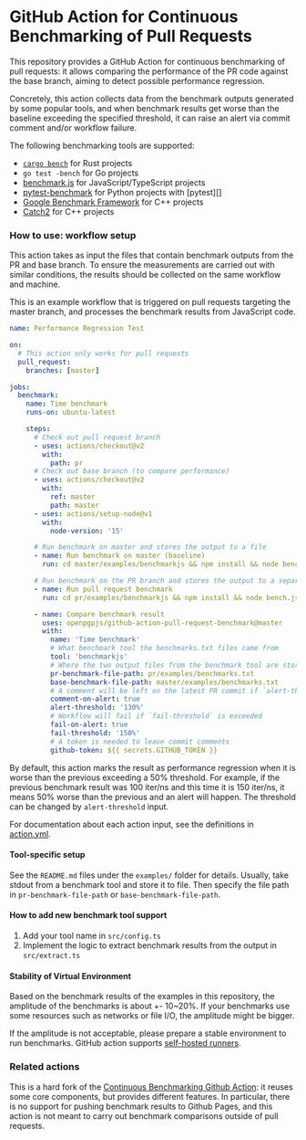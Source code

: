 GitHub Action for Continuous Benchmarking of Pull Requests
=========================================

This repository provides a GitHub Action for continuous benchmarking of pull requests: it allows comparing the performance of the PR code against the base branch, aiming to detect possible performance regression. 

Concretely, this action collects data from the benchmark outputs generated by some popular tools, and when benchmark results get worse than the baseline exceeding the specified threshold, it can raise an alert via commit comment and/or workflow failure.

The following benchmarking tools are supported:

- [`cargo bench`][cargo-bench] for Rust projects
- `go test -bench` for Go projects
- [benchmark.js][benchmarkjs] for JavaScript/TypeScript projects
- [pytest-benchmark][] for Python projects with [pytest][]
- [Google Benchmark Framework][google-benchmark] for C++ projects
- [Catch2][catch2] for C++ projects

### How to use: workflow setup

This action takes as input the files that contain benchmark outputs from the PR and base branch.
To ensure the measurements are carried out with similar conditions, the results should be collected on the same workflow and machine.

This is an example workflow that is triggered on pull requests targeting the master branch, and processes the benchmark results from JavaScript code. 

```yaml
name: Performance Regression Test

on:
  # This action only works for pull requests
  pull_request:
    branches: [master]

jobs:
  benchmark:
    name: Time benchmark
    runs-on: ubuntu-latest

    steps:
      # Check out pull request branch
      - uses: actions/checkout@v2
        with:
          path: pr
      # Check out base branch (to compare performance)
      - uses: actions/checkout@v2
        with:
          ref: master
          path: master
      - uses: actions/setup-node@v1
        with:
          node-version: '15'

      # Run benchmark on master and stores the output to a file
      - name: Run benchmark on master (baseline)
        run: cd master/examples/benchmarkjs && npm install && node bench.js | tee benchmarks.txt

      # Run benchmark on the PR branch and stores the output to a separate file (must use the same tool as above)
      - name: Run pull request benchmark
        run: cd pr/examples/benchmarkjs && npm install && node bench.js | tee benchmarks.txt

      - name: Compare benchmark result
        uses: openpgpjs/github-action-pull-request-benchmark@master
        with:
          name: 'Time benchmark'
          # What benchmark tool the benchmarks.txt files came from
          tool: 'benchmarkjs'
          # Where the two output files from the benchmark tool are stored
          pr-benchmark-file-path: pr/examples/benchmarks.txt
          base-benchmark-file-path: master/examples/benchmarks.txt
          # A comment will be left on the latest PR commit if `alert-threshold` is exceeded 
          comment-on-alert: true
          alert-threshold: '130%'
          # Workflow will fail if `fail-threshold` is exceeded
          fail-on-alert: true
          fail-threshold: '150%'
          # A token is needed to leave commit comments
          github-token: ${{ secrets.GITHUB_TOKEN }}
```

By default, this action marks the result as performance regression when it is worse than the previous
exceeding a 50% threshold. For example, if the previous benchmark result was 100 iter/ns and this time
it is 150 iter/ns, it means 50% worse than the previous and an alert will happen. The threshold can
be changed by `alert-threshold` input.

For documentation about each action input, see the definitions in [action.yml](./action.yml).

#### Tool-specific setup

See the `README.md` files under the `examples/` folder for details. Usually, take stdout from a benchmark tool
and store it to file. Then specify the file path in `pr-benchmark-file-path` or `base-benchmark-file-path`.

#### How to add new benchmark tool support

1. Add your tool name in `src/config.ts`
2. Implement the logic to extract benchmark results from the output in `src/extract.ts`


#### Stability of Virtual Environment

Based on the benchmark results of the examples in this repository, the amplitude of the benchmarks
is about +- 10~20%. If your benchmarks use some resources such as networks or file I/O, the amplitude
might be bigger.

If the amplitude is not acceptable, please prepare a stable environment to run benchmarks.
GitHub action supports [self-hosted runners](https://help.github.com/en/actions/automating-your-workflow-with-github-actions/about-self-hosted-runners).


### Related actions

This is a hard fork of the [Continuous Benchmarking Github Action](https://github.com/rhysd/github-action-benchmark): it reuses some core components, but provides different features. In particular, there is no support for pushing benchmark results to Github Pages, and this action is not meant to carry out benchmark comparisons outside of pull requests.


[cargo-bench]: https://doc.rust-lang.org/cargo/commands/cargo-bench.html
[benchmarkjs]: https://benchmarkjs.com/
[pytest-benchmark]: https://pypi.org/project/pytest-benchmark/
[google-benchmark]: https://github.com/google/benchmark
[catch2]: https://github.com/catchorg/Catch2
